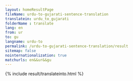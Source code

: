 ```yaml
---
layout: homeResultPage
fileName: urdu-to-gujarati-sentence-translation
translatein: urdu_to_gujarati
folderName : translate
lang: en
from: ur
to: gu
langname: urdu-to
permalink: /urdu-to-gujarati-sentence-translation/result
sitemap: false
nointernationalization: true
matchurls: en&&ur&&gu
---
```

{% include result/translateinto.html %}

<script src="/js/result/translation.js" data-foldername="{{page.folderName}}" data-lang="{{page.lang}}"></script>
